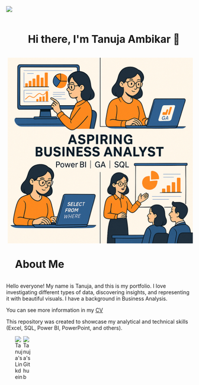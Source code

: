 <!--horizontal divider(gradiant)-->
<img src="https://user-images.githubusercontent.com/73097560/115834477-dbab4500-a447-11eb-908a-139a6edaec5c.gif">
<!--h1 without bottom border-->

<div id="user-content-toc">
  <ul align="center">
    <summary><h1 style="display: inline-block"> Hi there, I'm Tanuja Ambikar 👋 </h1></summary>
  </ul>
</div>
<img height=500 align="right" alt="GIF" src="https://github.com/TanujaAmbikar123/TanujaAmbikar123/blob/main/BA.png">
<ul align="left">
    <summary><h1 style="display: inline-block"> About Me </h1></summary>
  </ul>
  <p>
Hello everyone! My name is Tanuja, and this is my portfolio.
I love investigating different types of data, discovering insights, and representing it with beautiful visuals.
I have a background in Business Analysis.

You can see more information in my <a href="https://github.com/TanujaAmbikar123/TanujaAmbikar123/blob/main/Tanuja_Ambikar_Resume%20(3).pdf">CV</a>

This repository was created to showcase my analytical and technical skills (Excel, SQL, Power BI, PowerPoint, and others).</p>
<ul align="left">
<a href="https://www.linkedin.com/in/tanuja-ambikar/">
  <img align="left" alt="Tanuja's Linkdein" width="22px" src="https://cdn.jsdelivr.net/npm/simple-icons@v3/icons/linkedin.svg" />
</a>
<a href="https://github.com/TanujaAmbikar123/">
  <img align="left" alt="Tanuja's Github" width="22px" src="https://cdn.jsdelivr.net/npm/simple-icons@v3/icons/github.svg" />
</a>
</ul>

<!---
TanujaAmbikar123/TanujaAmbikar123 is a ✨ special ✨ repository because its `README.md` (this file) appears on your GitHub profile.
You can click the Preview link to take a look at your changes.
--->
